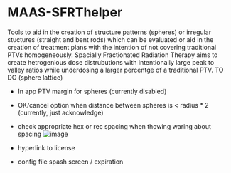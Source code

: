 # MAAS-SFRThelper
Tools to aid in the creation of structure patterns (spheres) or irregular stuctures (straight and bent rods) which can be evaluated or aid in the creation of treatment plans with the intention of not covering traditional PTVs homogeneously.  Spacially Fractionated Radiation Therapy aims to create hetrogenious dose distrubutions with intentionally large peak to valley ratios while underdosing a larger percentge of a traditional PTV.
TO DO (sphere lattice)
* In app PTV margin for spheres (currently disabled)
* OK/cancel option when distance between spheres is < radius * 2 (currently, just acknowledge) 
* check appropriate hex or rec spacing when thowing waring about spacing
![image](https://user-images.githubusercontent.com/78000769/208203204-f994c36a-5f87-457b-b798-429d7170fa16.png)
 
* hyperlink to license
* config file spash screen / expiration
